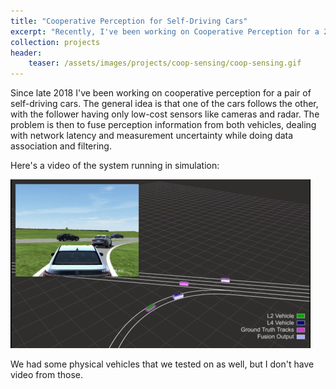 ```yaml
---
title: "Cooperative Perception for Self-Driving Cars"
excerpt: "Recently, I've been working on Cooperative Perception for a 2-vehicle system"
collection: projects
header:
    teaser: /assets/images/projects/coop-sensing/coop-sensing.gif
---
```


Since late 2018 I've been working on cooperative perception for a pair of self-driving cars.  The general idea is that one of the cars follows the other, with the follower having only low-cost sensors like cameras and radar.  The problem is then to fuse perception information from both vehicles, dealing with network latency and measurement uncertainty while doing data association and filtering.

Here's a video of the system running in simulation:

![Our cooperative sensing system running in simulation](/assets/images/projects/coop-sensing/coop-sensing.gif)

We had some physical vehicles that we tested on as well, but I don't have video from those.
